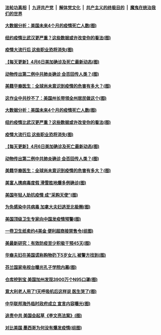 ####  [法轮功真相](../../../../basic/blob/master/README.md?t=04070530) &nbsp;|&nbsp; [九评共产党](../../../../9ping.md/blob/master/README.md?t=04070530) &nbsp;|&nbsp; [解体党文化](../../../../jtdwh.md/blob/master/README.md?t=04070530)  &nbsp;|&nbsp; [共产主义的终极目的](../../../../gczydzjmd.md/blob/master/README.md?t=04070530) &nbsp;|&nbsp; [魔鬼在统治我们的世界](../../../../mgztzwmdsj.md/blob/master/README.md?t=04070530) 

#### [大数据分析：美国未来4个月的疫情死亡人数(图)](../pages/p3/928834.md?t=04070530) 

#### [纽约疫情比武汉更严重？这些数据或许改变你的看法(图)](../pages/p3/928826.md?t=04070530) 

#### [疫情大流行后 这些职业恐将消失(图)](../pages/p3/928823.md?t=04070530) 

#### [【每天更新】4月6日美加确诊及死亡最新动态(图)](../pages/p3/928262.md?t=04070530) 

#### [动物传出第二例中共肺炎确诊 会否回传人类？(图)](../pages/p3/928795.md?t=04070530) 

#### [美籍华裔医生：全球尚未意识到疫情的危害有多大？(图)](../pages/p3/928784.md?t=04070530) 

#### [这作业中共抄不了：美国州长带领全州居民做这个(图)](../pages/p3/928836.md?t=04070530) 

#### [大数据分析：美国未来4个月的疫情死亡人数(图)](../pages/p3/928834.md?t=04070530) 

#### [纽约疫情比武汉更严重？这些数据或许改变你的看法(图)](../pages/p3/928826.md?t=04070530) 

#### [疫情大流行后 这些职业恐将消失(图)](../pages/p3/928823.md?t=04070530) 

#### [【每天更新】4月6日美加确诊及死亡最新动态(图)](../pages/p3/928262.md?t=04070530) 

#### [动物传出第二例中共肺炎确诊 会否回传人类？(图)](../pages/p3/928795.md?t=04070530) 

#### [美籍华裔医生：全球尚未意识到疫情的危害有多大？(图)](../pages/p3/928784.md?t=04070530) 

#### [美富人携病毒度假 滑雪胜地爆多例确诊(图)](../pages/p3/928780.md?t=04070530) 

#### [美国年轻人助抗疫情 成“采购天使”(图)](../pages/p3/928762.md?t=04070530) 

#### [为免感染中共病毒 加拿大夫妇逃至北极圈(图)](../pages/p3/928760.md?t=04070530) 

#### [美国顶级卫生专家向中国发疫情预警(图)](../pages/p3/928689.md?t=04070530) 

#### [一卷卫生纸卖约4美金 便利超商接禁售令(组图)](../pages/p3/928683.md?t=04070530) 

#### [美最新研究：有效防疫至少积极干预45天(图)](../pages/p3/928681.md?t=04070530) 

#### [华裔夫妇在美国谎称购物扔下5岁女儿 被警方找到(图)](../pages/p3/928670.md?t=04070530) 

#### [芬兰国家电视台曝光孔子学院内幕(图)](../pages/p3/928669.md?t=04070530) 

#### [仓库挖到宝 美国加州发现3900万个N95口罩(图)](../pages/p3/928665.md?t=04070530) 

#### [意大利老人用了1天呼吸机后这样说 医生哭了(图)](../pages/p3/928548.md?t=04070530) 

#### [中华联邦海外临时政府成立 宣言内容曝光(图)](../pages/p3/928589.md?t=04070530) 

#### [追责中共 美国会起草《李文亮法案》(图)](../pages/p3/928581.md?t=04070530) 

#### [对比美国 墨西哥为何没有爆发疫情(组图)](../pages/p3/928550.md?t=04070530) 

